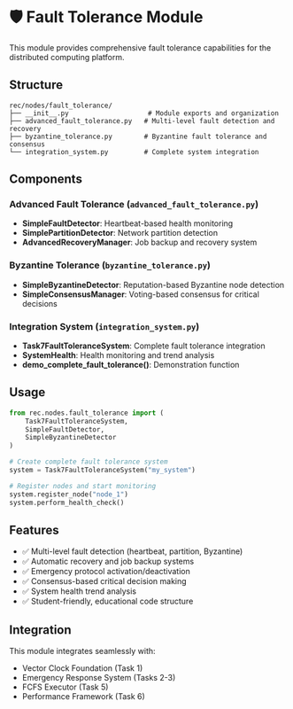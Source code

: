 # 🛡️ Fault Tolerance Module

This module provides comprehensive fault tolerance capabilities for the distributed computing platform.

## Structure

```
rec/nodes/fault_tolerance/
├── __init__.py                    # Module exports and organization
├── advanced_fault_tolerance.py   # Multi-level fault detection and recovery
├── byzantine_tolerance.py        # Byzantine fault tolerance and consensus
└── integration_system.py         # Complete system integration
```

## Components

### Advanced Fault Tolerance (`advanced_fault_tolerance.py`)
- **SimpleFaultDetector**: Heartbeat-based health monitoring
- **SimplePartitionDetector**: Network partition detection
- **AdvancedRecoveryManager**: Job backup and recovery system

### Byzantine Tolerance (`byzantine_tolerance.py`) 
- **SimpleByzantineDetector**: Reputation-based Byzantine node detection
- **SimpleConsensusManager**: Voting-based consensus for critical decisions

### Integration System (`integration_system.py`)
- **Task7FaultToleranceSystem**: Complete fault tolerance integration
- **SystemHealth**: Health monitoring and trend analysis
- **demo_complete_fault_tolerance()**: Demonstration function

## Usage

```python
from rec.nodes.fault_tolerance import (
    Task7FaultToleranceSystem,
    SimpleFaultDetector,
    SimpleByzantineDetector
)

# Create complete fault tolerance system
system = Task7FaultToleranceSystem("my_system")

# Register nodes and start monitoring
system.register_node("node_1")
system.perform_health_check()
```

## Features

- ✅ Multi-level fault detection (heartbeat, partition, Byzantine)
- ✅ Automatic recovery and job backup systems  
- ✅ Emergency protocol activation/deactivation
- ✅ Consensus-based critical decision making
- ✅ System health trend analysis
- ✅ Student-friendly, educational code structure

## Integration

This module integrates seamlessly with:
- Vector Clock Foundation (Task 1)
- Emergency Response System (Tasks 2-3)
- FCFS Executor (Task 5)
- Performance Framework (Task 6)
